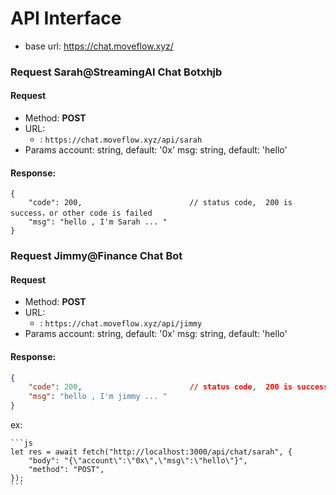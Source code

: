 # API Interface

- base url: https://chat.moveflow.xyz/

 
### Request Sarah@StreamingAI Chat Botxhjb
#### Request
- Method: **POST**
- URL:  
    - :  ```https://chat.moveflow.xyz/api/sarah```
- Params
    account: string, default: '0x' 
    msg: string, default: 'hello' 

#### Response:

```
{
    "code": 200,                        // status code,  200 is success，or other code is failed
    "msg": "hello , I'm Sarah ... "
}
```
 


### Request Jimmy@Finance Chat Bot
#### Request
- Method: **POST**
- URL:  
    - :  ```https://chat.moveflow.xyz/api/jimmy```
- Params
    account: string, default: '0x' 
    msg: string, default: 'hello' 

#### Response:

```json
{
    "code": 200,                        // status code,  200 is success，or other code is failed
    "msg": "hello , I'm jimmy ... "
}
```


ex:

    ```js
    let res = await fetch("http://localhost:3000/api/chat/sarah", {
        "body": "{\"account\":\"0x\",\"msg\":\"hello\"}",
        "method": "POST",
    });
    ```


 